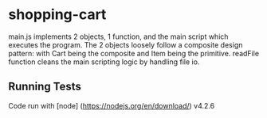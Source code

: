 # shopping-cart
main.js implements 2 objects, 1 function, and the main script which executes the program. The 2 objects loosely follow a composite design pattern: with Cart being the composite and Item being the primitive. readFile function cleans the main scripting logic by handling file io. 

## Running Tests
Code run with [node] (https://nodejs.org/en/download/) v4.2.6 

